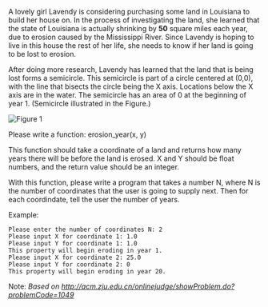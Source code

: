 A lovely girl Lavendy is considering purchasing some land in Louisiana to build her
house on. In the process of investigating the land, she learned that the state of
Louisiana is actually shrinking by **50** square miles each year, due to erosion
caused by the Mississippi River. Since Lavendy is hoping to live in this house the
rest of her life, she needs to know if her land is going to be lost to erosion. 

After doing more research, Lavendy has learned that the land that is being lost forms a
semicircle. This semicircle is part of a circle centered at (0,0), with the line that
bisects the circle being the X axis. Locations below the X axis are in the water.
The semicircle has an area of 0 at the beginning of year 1. (Semicircle illustrated 
in the Figure.)

![Figure 1](http://acm.zju.edu.cn/onlinejudge/showImage.do?name=0000%2F1049%2F1049-2.gif)

Please write a function: erosion_year(x, y)

This function should take a coordinate of a land and returns how many years there will
be before the land is erosed. X and Y should be float numbers, and the return value
should be an integer.

With this function, please write a program that takes a number N, where N is the number
of coordinates that the user is going to supply next. Then for each coordindate, tell
the user the number of years.

Example:

```shell
Please enter the number of coordinates N: 2
Please input X for coordinate 1: 1.0
Please input Y for coordinate 1: 1.0
This property will begin eroding in year 1.
Please input X for coordinate 2: 25.0
Please input Y for coordinate 2: 0
This property will begin eroding in year 20.
```

Note: *Based on http://acm.zju.edu.cn/onlinejudge/showProblem.do?problemCode=1049*
